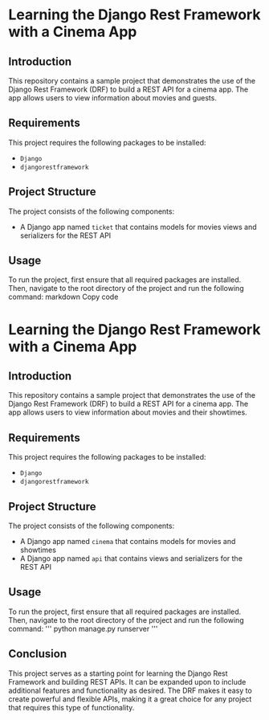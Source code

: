 # Learning the Django Rest Framework with a Cinema App

## Introduction
This repository contains a sample project that demonstrates the use of the Django Rest Framework (DRF) to build a REST API for a cinema app. The app allows users to view information about movies and guests.

## Requirements
This project requires the following packages to be installed:
- `Django`
- `djangorestframework`

## Project Structure
The project consists of the following components:
- A Django app named `ticket` that contains models for movies  views and serializers for the REST API


## Usage
To run the project, first ensure that all required packages are installed. Then, navigate to the root directory of the project and run the following command:
markdown
Copy code
# Learning the Django Rest Framework with a Cinema App

## Introduction
This repository contains a sample project that demonstrates the use of the Django Rest Framework (DRF) to build a REST API for a cinema app. The app allows users to view information about movies and their showtimes.

## Requirements
This project requires the following packages to be installed:
- `Django`
- `djangorestframework`

## Project Structure
The project consists of the following components:
- A Django app named `cinema` that contains models for movies and showtimes
- A Django app named `api` that contains views and serializers for the REST API

## Usage
To run the project, first ensure that all required packages are installed. Then, navigate to the root directory of the project and run the following command:
'''
python manage.py runserver
'''


## Conclusion
This project serves as a starting point for learning the Django Rest Framework and building REST APIs. It can be expanded upon to include additional features and functionality as desired. The DRF makes it easy to create powerful and flexible APIs, making it a great choice for any project that requires this type of functionality.
